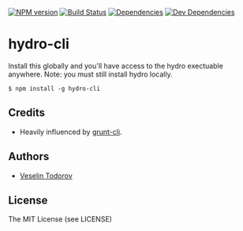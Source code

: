 [![NPM
version](https://img.shields.io/npm/v/hydro-cli.svg?style=flat-square)](https://www.npmjs.org/package/hydro-cli)
[![Build Status](https://img.shields.io/travis/hydrojs/cli.svg?style=flat-square)](http://travis-ci.org/hydrojs/cli)
[![Dependencies](http://img.shields.io/david/hydrojs/cli.svg?style=flat-square)](https://david-dm.org/hydrojs/cli)
[![Dev Dependencies](http://img.shields.io/david/dev/hydrojs/cli.svg?style=flat-square)](https://david-dm.org/hydrojs/cli)

# hydro-cli

Install this globally and you'll have access to the hydro exectuable anywhere.
Note: you must still install hydro locally.

```
$ npm install -g hydro-cli
```

## Credits

- Heavily influenced by [grunt-cli](https://github.com/gruntjs/grunt-cli).

## Authors

- [Veselin Todorov](https://github.com/vesln)

## License

The MIT License (see LICENSE)
